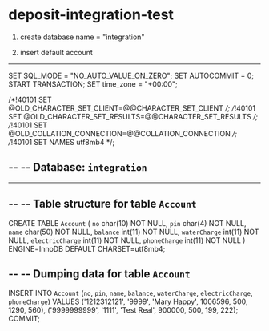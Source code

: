 # deposit-integration-test
 
1) create database name = "integration"

2) insert default account 

-- --------------------------------------------------------

SET SQL_MODE = "NO_AUTO_VALUE_ON_ZERO";
SET AUTOCOMMIT = 0;
START TRANSACTION;
SET time_zone = "+00:00";


/*!40101 SET @OLD_CHARACTER_SET_CLIENT=@@CHARACTER_SET_CLIENT */;
/*!40101 SET @OLD_CHARACTER_SET_RESULTS=@@CHARACTER_SET_RESULTS */;
/*!40101 SET @OLD_COLLATION_CONNECTION=@@COLLATION_CONNECTION */;
/*!40101 SET NAMES utf8mb4 */;

--
-- Database: `integration`
--

-- --------------------------------------------------------

--
-- Table structure for table `Account`
--

CREATE TABLE `Account` (
  `no` char(10) NOT NULL,
  `pin` char(4) NOT NULL,
  `name` char(50) NOT NULL,
  `balance` int(11) NOT NULL,
  `waterCharge` int(11) NOT NULL,
  `electricCharge` int(11) NOT NULL,
  `phoneCharge` int(11) NOT NULL
) ENGINE=InnoDB DEFAULT CHARSET=utf8mb4;

--
-- Dumping data for table `Account`
--

INSERT INTO `Account` (`no`, `pin`, `name`, `balance`, `waterCharge`, `electricCharge`, `phoneCharge`) VALUES
('1212312121', '9999', 'Mary Happy', 1006596, 500, 1290, 560),
('9999999999', '1111', 'Test Real', 900000, 500, 199, 222);
COMMIT;
